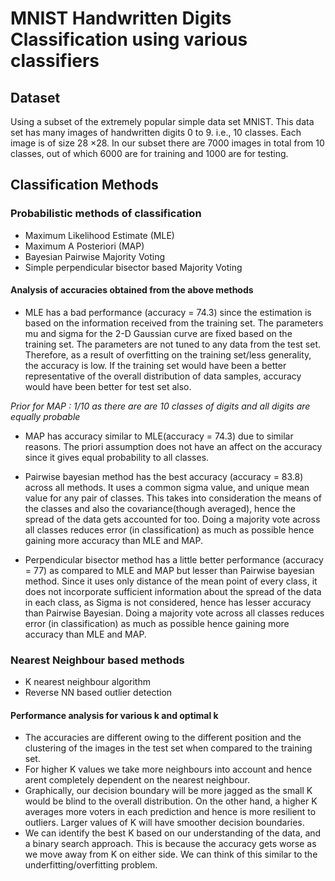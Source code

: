 # MNIST Handwritten Digits Classification using various classifiers
## Dataset
Using a subset of the extremely popular simple data set MNIST. This data set has many images of handwritten digits 0 to 9. i.e., 10
classes. Each image is of size 28 ×28. In our subset there are 7000 images in total from 10 classes, out of which 6000
are for training and 1000 are for testing.

## Classification Methods

### Probabilistic methods of classification
- Maximum Likelihood Estimate (MLE) 
- Maximum A Posteriori (MAP)
- Bayesian Pairwise Majority Voting
- Simple perpendicular bisector based Majority Voting

#### Analysis of accuracies obtained from the above methods
* MLE has a bad performance (accuracy = 74.3) since the estimation is based on the information received from the training set. The parameters mu and sigma for the 2-D Gaussian curve are fixed based on the training set. The parameters are not tuned to any data from the test set. Therefore, as a result of overfitting on the training set/less generality, the accuracy is low. If the training set would have been a better representative of the overall distribution of data samples, accuracy would have been better for test set also.

_Prior for MAP : 1/10 as there are are 10 classes of digits and all digits are equally probable_

* MAP has accuracy similar to MLE(accuracy = 74.3) due to similar reasons. The priori assumption does not have an affect on the accuracy since it gives equal probability to all classes.


* Pairwise bayesian method has the best accuracy (accuracy = 83.8) across all methods. It uses a common sigma value, and unique mean value for any pair of classes. This takes into consideration the means of the classes and also the covariance(though averaged), hence the spread of the data gets accounted for too. Doing a majority vote across all classes reduces error (in classification) as much as possible hence gaining more accuracy than MLE and MAP.


* Perpendicular bisector method has a little better performance (accuracy = 77) as compared to MLE and MAP but lesser than Pairwise bayesian method. Since it uses only distance of the mean point of every class, it does not incorporate sufficient information about the spread of the data in each class, as Sigma is not considered, hence has lesser accuracy than Pairwise Bayesian. Doing a majority vote across all classes reduces error (in classification) as much as possible hence gaining more accuracy than MLE and MAP.

### Nearest Neighbour based methods
- K nearest neighbour algorithm
- Reverse NN based outlier detection

#### Performance analysis for various k and optimal k
* The accuracies are different owing to the different position and the clustering of the images in the test set when compared to the training set. 
* For higher K values we take more neighbours into account and hence arent completely dependent on the nearest neighbour. 
* Graphically, our decision boundary will be more jagged as the small K would be blind to the overall distribution. On the other hand, a higher K averages more voters in each prediction and hence is more resilient to outliers. Larger values of K will have smoother decision boundaries.
* We can identify the best K based on our understanding of the data, and a binary search approach. This is because the accuracy gets worse as we move away from K on either side. We can think of this similar to the underfitting/overfitting problem.

